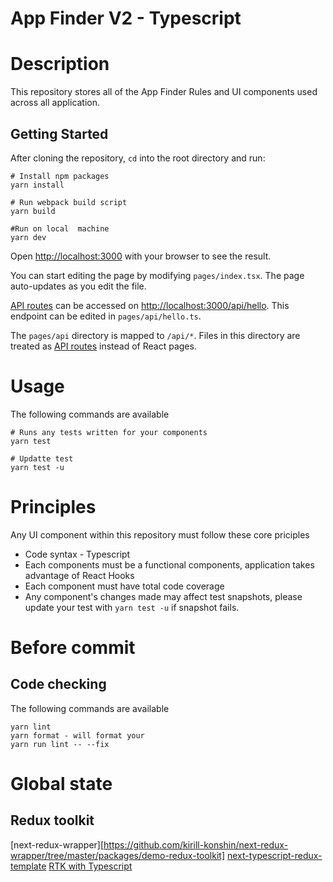 # App Finder V2 - Typescript

# Description

This repository stores all of the App Finder Rules and UI components used across all application.

## Getting Started

After cloning the repository, `cd` into the root directory and run:

```shell
# Install npm packages
yarn install

# Run webpack build script
yarn build

#Run on local  machine
yarn dev
```

Open [http://localhost:3000](http://localhost:3000) with your browser to see the result.

You can start editing the page by modifying `pages/index.tsx`. The page auto-updates as you edit the file.

[API routes](https://nextjs.org/docs/api-routes/introduction) can be accessed on [http://localhost:3000/api/hello](http://localhost:3000/api/hello). This endpoint can be edited in `pages/api/hello.ts`.

The `pages/api` directory is mapped to `/api/*`. Files in this directory are treated as [API routes](https://nextjs.org/docs/api-routes/introduction) instead of React pages.

# Usage

The following commands are available

```shell
# Runs any tests written for your components
yarn test

# Updatte test
yarn test -u
```

# Principles

Any UI component within this repository must follow these core priciples

- Code syntax - Typescript
- Each components must be a functional components, application takes advantage of React Hooks
- Each component must have total code coverage
- Any component's changes made may affect test snapshots, please update your test with `yarn test -u` if snapshot fails.

# Before commit

## Code checking

The following commands are available

```shell
yarn lint
yarn format - will format your
yarn run lint -- --fix
```

# Global state

## Redux toolkit

[next-redux-wrapper][https://github.com/kirill-konshin/next-redux-wrapper/tree/master/packages/demo-redux-toolkit]
[next-typescript-redux-template](https://github.com/felipemeriga/next-typescript-redux-template)
[RTK with Typescript](https://redux-toolkit.js.org/usage/usage-with-typescript)
